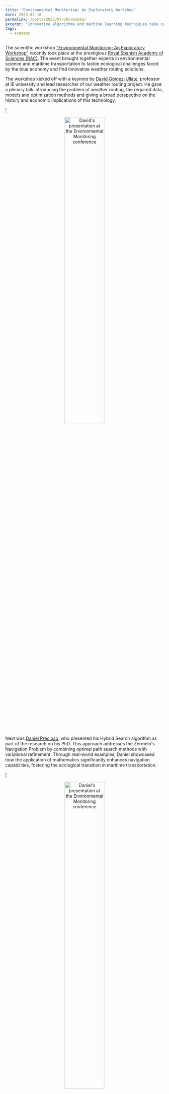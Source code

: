 ```yaml
---
title: "Environmental Monitoring: An Exploratory Workshop"
date: 2023-07-10
permalink: /posts/2023/07/10/wimobo/
excerpt: "Innovative algorithms and machine learning techniques take center stage at the Environmental Monitoring event."
tags:
  - academy
---
```


The scientific workshop ["Environmental Monitoring: An Exploratory Workshop"](https://wimoboproject.com/index.php/event/) recently took place at the prestigious [Royal Spanish Academy of Sciences (RAC)](https://rac.es/). The event brought together experts in environmental science and maritime transportation to tackle ecological challenges faced by the blue economy and find innovative weather routing solutions.

The workshop kicked off with a keynote by [David Gómez-Ullate](https://www.ie.edu/university/about/faculty/david-gomez-ullate/), professor at IE university and lead researcher of our weather routing project. He gave a plenary talk introducing the problem of weather routing, the required data, models and optimization methods and giving a broad perspective on the history and economic implications of this technology.

[!<p align="center"><img src="https://weather-routing-research.github.io/images/2023-07-10-david.JPEG" alt="David's presentation at the Environmental Monitoring conference" width="50%"/></p>](https://www.youtube.com/watch?v=i6BFsdg-AVw&t=1639s)

Next was [Daniel Precioso](https://daniprec.github.io), who presented his Hybrid Search algorithm as part of the research on his PhD. This approach addresses the Zermelo's Navigation Problem by combining optimal path search methods with variational refinement. Through real-world examples, Daniel showcased how the application of mathematics significantly enhances navigation capabilities, fostering the ecological transition in maritime transportation.

[!<p align="center"><img src="https://daniprec.github.io/images/230710_wimobo.JPEG" alt="Daniel's presentation at the Environmental Monitoring conference" width="50%"/></p>](https://www.youtube.com/watch?v=i6BFsdg-AVw&t=12275s)

Following Daniel's presentation, [Rafael Ballester-Ripoll](https://www.ie.edu/university/about/faculty/rafael-ballester-ripoll/), professor at IE University, introduced an alternative solution for weather routing, drawing inspiration from evolutionary algorithms and the Bézier curves. His research showcased the potential for diverse approaches to drive sustainable advancements in the blue economy.

[!<p align="center"><img src="https://weather-routing-research.github.io/images/2023-07-10-rafael.JPEG" alt="Rafael's presentation at the Environmental Monitoring conference" width="50%"/></p>](https://www.youtube.com/watch?v=i6BFsdg-AVw&t=13610s)

The session also included talks from [Fernando Cañavate](https://www.linkedin.com/in/fernando-ca%C3%B1avate-vega-17b253a) and [José Enrique Gutiérrez](https://personas.upct.es/perfil/jose.gutierrez), two naval engineers working on different aspects of this project.

Generous financial support from the [BBVA Foundation](https://www.fbbva.es/) played a crucial role in the workshop's success, demonstrating their commitment to environmental research and sustainability.

[IE researchers at the conference](https://weather-routing-research.github.io/images/2023-07-10-wimobo.JPEG)

For more updates and exciting developments in environmental monitoring and the blue economy, stay tuned to the project's blog. This workshop has paved the way for future collaborations and groundbreaking solutions that will lead us towards a more sustainable and ecologically conscious future.